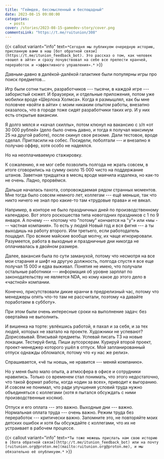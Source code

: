 ```yaml
---
title: "Геймдев, бессмысленный и беспощадный"
date: 2023-08-15 09:00:00
categories:
  - posts
cover: /stories/2023-08-15-gamedev-story/cover.png
commentsLink: "https://t.me/ruitunion/308"
---
```


{{< callout variant="info" text=`*Сегодня мы публикуем очередную историю, присланную вами в наш [бот обратной связи](https://t.me/itunion_feedback_bot). Это рассказ о том, как человек «вошел в айти» и сразу почувствовал на себе все прелести кранчей, переработок и «эффективного управления».*` >}}

Давным-давно в далёкой-далёкой галактике были популярны игры про поиск предметов...

Игр были сотни тысяч, разработчиков --- тысячи, в каждой игре --- забористый сюжет. И браузерки, и отдельные приложения, потом уже мобилки вроде «Шерлока Холмса». Когда я размышлял, как бы мне половчее «войти в айти» с моим никаким опытом работы, внезапно оказалось, что в городе тоже сидят разработчики таких игр. И у них есть открытые вакансии.

Я долго мялся и «качал скиллы», потом клюнул на вакансию с з/п «от 30 000 рублей» (дело было очень давно, и тогда я получал максимум 25 на другой работе), после скинул свое резюме. Дали тестовое, вроде сделал. Пригласили на собес. Посидели, поболтали --- и внезапно я получаю оффер, хотя особо не надеялся.

Но на неоплачиваемую стажировку.

К сожалению, я не мог себе позволить полгода не жрать совсем, в итоге сговорились на сумму около 15 000 чисто на поддержание штанов. Заветная тридцатка в месяц вроде маячила издалека, но как-то не очень. Ладно, прорвёмся.

Дальше началась пахота, сопровождаемая рядом странных моментов. Мне тогда было совсем немного лет, коллегам --- ещё меньше, так что никто ничего не знал про какие-то там «трудовые права» и не вякал.

Например, в конторе не было праздничных дней по производственному календарю. Вот этого роскошества типа новогодних праздников с 1 по 9 января. А почему --- «потому что "потому" кончается на "у"» или «мы --- частная компания». То есть у людей Новый год и вся фигня --- а ты выходишь на работу второго. Или третьего, если работодатель пощадил. Про всякие майские вообще молчу, их чаще игнорировали. Разумеется, работа в выходные и праздничные дни никогда не оплачивалась в двойном размере.

Далее, вакансия была по сути заманухой, потому что несмотря на все мои старания и шифт на другую должность, полгода спустя я все еще получал 15 000 и едва выживал. Понятия не имею, что получали остальные работники --- информация об уровне зарплат по законодательству не является NDA, но кому какое до этого дело в «частной» компании.

Конечно, присутствовали дикие кранчи в предрелизный час, потому что менеджеры опять что-то там не рассчитали, поэтому «а давайте поработаем в субботу».

При этом были очень интересные сроки на выполнение задач: без овертайма не выполнить.

И вишенка на торте: увлёкшись работой, я пахал и за себя, и за тех людей, которых не хватало на проекте. Художники не успевают? Дорисовывай. Вписывай предметы. Успевай писать ТЗ на новые локации. Тестируй билд. Пиши аутсорсерам. Курируй второй проект, проект-менеджер которого ушёл в отпуск. Мой запланированный отпуск однажды обломался, потому что «у нас же релиз».

Спрашивается, «чё ты ноешь, не нравится --- меняй компанию».

Но у меня было мало опыта, а атмосфера в офисе и сотрудники нравились. Только со временем стал понимать, что этого недостаточно, что такой формат работы, когда «один за всех», приводит к выгоранию. И совсем не понимал, что ради улучшения условий труда нужно объединяться с коллегами (хотя я пытался обсуждать с ними производственные косяки).

Отпуск и его оплата --- это важно. Выходные дни --- важно. Нормальная оплата труда --- очень важно. Режим труда без переработок --- критически важно. Запомните это, не повторяйте моих детских ошибок и хотя бы обсуждайте с коллегами, что их не устраивает в рабочем процессе.

{{< callout variant="info" text=`*Ты тоже можешь прислать нам свою историю в [бота обратной связи](http://t.me/itunion_feedback_bot) или на почту [ruitunion.org@proton.me](mailto:ruitunion.org@proton.me), и мы обязательно её опубликуем.*` >}}
